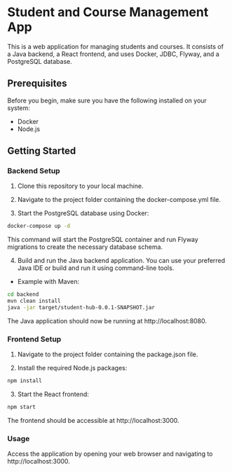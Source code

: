 # Student and Course Management App
This is a web application for managing students and courses. It consists of a Java backend, a React frontend, and uses Docker, JDBC, Flyway, and a PostgreSQL database.

## Prerequisites
Before you begin, make sure you have the following installed on your system:

- Docker
- Node.js

## Getting Started
### Backend Setup
1. Clone this repository to your local machine.

2. Navigate to the project folder containing the docker-compose.yml file.

3. Start the PostgreSQL database using Docker:

```bash
docker-compose up -d
```
This command will start the PostgreSQL container and run Flyway migrations to create the necessary database schema.

4. Build and run the Java backend application. You can use your preferred Java IDE or build and run it using command-line tools.

- Example with Maven:

```bash
cd backend
mvn clean install
java -jar target/student-hub-0.0.1-SNAPSHOT.jar
```

The Java application should now be running at http://localhost:8080.

### Frontend Setup
1. Navigate to the project folder containing the package.json file.

2. Install the required Node.js packages:

```bash
npm install
```
3. Start the React frontend:

```bash
npm start
```
The frontend should be accessible at http://localhost:3000.

### Usage
Access the application by opening your web browser and navigating to http://localhost:3000.
